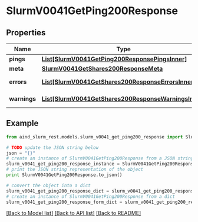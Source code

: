 # SlurmV0041GetPing200Response


## Properties

Name | Type | Description | Notes
------------ | ------------- | ------------- | -------------
**pings** | [**List[SlurmV0041GetPing200ResponsePingsInner]**](SlurmV0041GetPing200ResponsePingsInner.md) | pings | 
**meta** | [**SlurmV0041GetShares200ResponseMeta**](SlurmV0041GetShares200ResponseMeta.md) |  | [optional] 
**errors** | [**List[SlurmV0041GetShares200ResponseErrorsInner]**](SlurmV0041GetShares200ResponseErrorsInner.md) | Query errors | [optional] 
**warnings** | [**List[SlurmV0041GetShares200ResponseWarningsInner]**](SlurmV0041GetShares200ResponseWarningsInner.md) | Query warnings | [optional] 

## Example

```python
from aind_slurm_rest.models.slurm_v0041_get_ping200_response import SlurmV0041GetPing200Response

# TODO update the JSON string below
json = "{}"
# create an instance of SlurmV0041GetPing200Response from a JSON string
slurm_v0041_get_ping200_response_instance = SlurmV0041GetPing200Response.from_json(json)
# print the JSON string representation of the object
print SlurmV0041GetPing200Response.to_json()

# convert the object into a dict
slurm_v0041_get_ping200_response_dict = slurm_v0041_get_ping200_response_instance.to_dict()
# create an instance of SlurmV0041GetPing200Response from a dict
slurm_v0041_get_ping200_response_form_dict = slurm_v0041_get_ping200_response.from_dict(slurm_v0041_get_ping200_response_dict)
```
[[Back to Model list]](../README.md#documentation-for-models) [[Back to API list]](../README.md#documentation-for-api-endpoints) [[Back to README]](../README.md)


